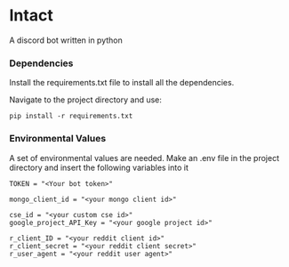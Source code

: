 # Intact
A discord bot written in python

### Dependencies
Install the requirements.txt file to install all the dependencies.

Navigate to the project directory and use:
```
pip install -r requirements.txt
```

### Environmental Values
A set of environmental values are needed. Make an .env file in the project directory and insert the following variables into it
```
TOKEN = "<Your bot token>"

mongo_client_id = "<your mongo client id>"

cse_id = "<your custom cse id>"
google_project_API_Key = "<your google project id>"

r_client_ID = "<your reddit client id>"
r_client_secret = "<your reddit client secret>"
r_user_agent = "<your reddit user agent>"
```
